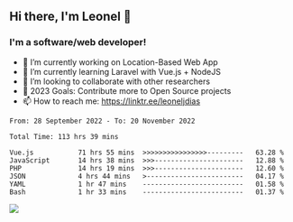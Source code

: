 ## Hi there, I'm Leonel 👋

### I'm a software/web developer!
- 🔭 I’m currently working on Location-Based Web App
- 🌱 I’m currently learning Laravel with Vue.js + NodeJS
- 👯 I’m looking to collaborate with other researchers
- 🥅 2023 Goals: Contribute more to Open Source projects
- 📫 How to reach me: https://linktr.ee/leoneljdias

<!--START_SECTION:waka-->

```text
From: 28 September 2022 - To: 20 November 2022

Total Time: 113 hrs 39 mins

Vue.js           71 hrs 55 mins  >>>>>>>>>>>>>>>>---------   63.28 %
JavaScript       14 hrs 38 mins  >>>----------------------   12.88 %
PHP              14 hrs 19 mins  >>>----------------------   12.60 %
JSON             4 hrs 44 mins   >------------------------   04.17 %
YAML             1 hr 47 mins    -------------------------   01.58 %
Bash             1 hr 33 mins    -------------------------   01.37 %
```

<!--END_SECTION:waka-->

![](https://komarev.com/ghpvc/?username=leoneljdias&color=blue&style=flat-square)

